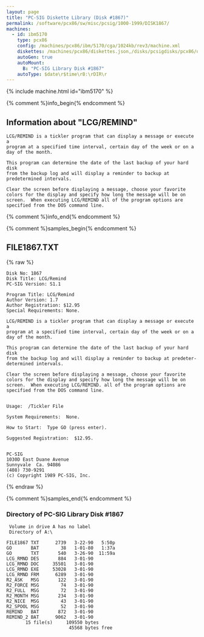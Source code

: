 ```yaml
---
layout: page
title: "PC-SIG Diskette Library (Disk #1867)"
permalink: /software/pcx86/sw/misc/pcsig/1000-1999/DISK1867/
machines:
  - id: ibm5170
    type: pcx86
    config: /machines/pcx86/ibm/5170/cga/1024kb/rev3/machine.xml
    diskettes: /machines/pcx86/diskettes.json,/disks/pcsigdisks/pcx86/diskettes.json
    autoGen: true
    autoMount:
      B: "PC-SIG Library Disk #1867"
    autoType: $date\r$time\rB:\rDIR\r
---
```


{% include machine.html id="ibm5170" %}

{% comment %}info_begin{% endcomment %}

## Information about "LCG/REMIND"

    LCG/REMIND is a tickler program that can display a message or execute a
    program at a specified time interval, certain day of the week or on a
    day of the month.
    
    This program can determine the date of the last backup of your hard disk
    from the backup log and will display a reminder to backup at
    predetermined intervals.
    
    Clear the screen before displaying a message, choose your favorite
    colors for the display and specify how long the message will be on
    screen.  When executing LCG/REMIND all of the program options are
    specified from the DOS command line.
{% comment %}info_end{% endcomment %}

{% comment %}samples_begin{% endcomment %}

## FILE1867.TXT

{% raw %}
```
Disk No: 1867                                                           
Disk Title: LCG/Remind                                                  
PC-SIG Version: S1.1                                                    
                                                                        
Program Title: LCG/Remind                                               
Author Version: 1.7                                                     
Author Registration: $12.95                                             
Special Requirements: None.                                             
                                                                        
LCG/REMIND is a tickler program that can display a message or execute a 
program at a specified time interval, certain day of the week or on a   
day of the month.                                                       
                                                                        
This program can determine the date of the last backup of your hard disk
from the backup log and will display a reminder to backup at predeter-  
determined intervals.                                                   
                                                                        
Clear the screen before displaying a message, choose your favorite      
colors for the display and specify how long the message will be on      
screen.  When executing LCG/REMIND. all of the program options are      
specified from the DOS command line.                                    
                                                                        
                                                                        
Usage:  /Tickler File                                                   
                                                                        
System Requirements:  None.                                             
                                                                        
How to Start:  Type GO (press enter).                                   
                                                                        
Suggested Registration:  $12.95.                                        
                                                                        
                                                                        
PC-SIG                                                                  
1030D East Duane Avenue                                                 
Sunnyvale  Ca. 94086                                                    
(408) 730-9291                                                          
(c) Copyright 1989 PC-SIG, Inc.                                         
```
{% endraw %}

{% comment %}samples_end{% endcomment %}

### Directory of PC-SIG Library Disk #1867

     Volume in drive A has no label
     Directory of A:\

    FILE1867 TXT      2739   3-22-90   5:50p
    GO       BAT        38   1-01-80   1:37a
    GO       TXT       540   3-26-90  11:59a
    LCG_RMND DES       884   3-01-90
    LCG_RMND DOC     35501   3-01-90
    LCG_RMND EXE     53028   3-01-90
    LCG_RMND FRM      6289   3-01-90
    R2_ASK   MSG       122   3-01-90
    R2_FORCE MSG        74   3-01-90
    R2_FULL  MSG        72   3-01-90
    R2_MONTH MSG       234   3-01-90
    R2_NICE  MSG        43   3-01-90
    R2_SPOOL MSG        52   3-01-90
    REMIND   BAT       872   3-01-90
    REMIND_2 BAT      9062   3-01-90
           15 file(s)     109550 bytes
                           45568 bytes free
